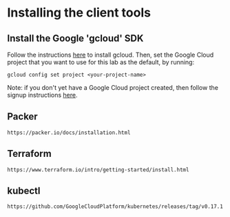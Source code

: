 # Installing the client tools

## Install the Google 'gcloud' SDK

Follow the instructions [here](https://cloud.google.com/sdk/) to install gcloud.
Then, set the Google Cloud project that you want to use for this lab as the default, by running:

```
gcloud config set project <your-project-name>
```

Note: if you don't yet have a Google Cloud project created, then follow the signup
instructions [here](https://cloud.google.com/compute/docs/signup).

## Packer

```
https://packer.io/docs/installation.html
```

## Terraform

```
https://www.terraform.io/intro/getting-started/install.html
```

## kubectl

```
https://github.com/GoogleCloudPlatform/kubernetes/releases/tag/v0.17.1
```
